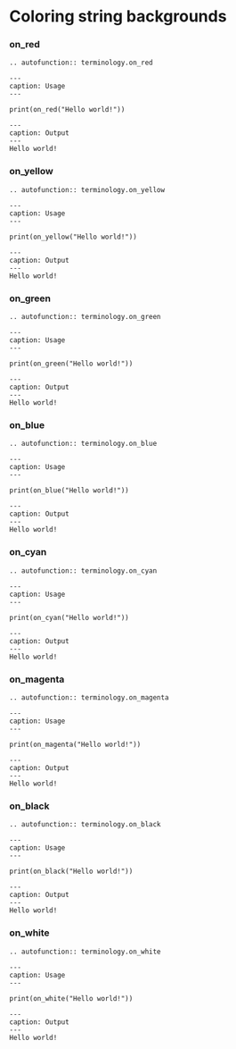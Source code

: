 # Coloring string backgrounds

### on_red
```{eval-rst}
.. autofunction:: terminology.on_red
```
```{code-block} python
---
caption: Usage
---

print(on_red("Hello world!"))
```

```{code-block} on-red
---
caption: Output
---
Hello world!
```


### on_yellow
```{eval-rst}
.. autofunction:: terminology.on_yellow
```

```{code-block} python
---
caption: Usage
---

print(on_yellow("Hello world!"))
```

```{code-block} on-yellow
---
caption: Output
---
Hello world!
```


### on_green
```{eval-rst}
.. autofunction:: terminology.on_green
```
```{code-block} python
---
caption: Usage
---

print(on_green("Hello world!"))
```

```{code-block} on-green
---
caption: Output
---
Hello world!
```


### on_blue
```{eval-rst}
.. autofunction:: terminology.on_blue
```
```{code-block} python
---
caption: Usage
---

print(on_blue("Hello world!"))
```

```{code-block} on-blue
---
caption: Output
---
Hello world!
```


### on_cyan
```{eval-rst}
.. autofunction:: terminology.on_cyan
```
```{code-block} python
---
caption: Usage
---

print(on_cyan("Hello world!"))
```

```{code-block} on-cyan
---
caption: Output
---
Hello world!
```


### on_magenta
```{eval-rst}
.. autofunction:: terminology.on_magenta
```
```{code-block} python
---
caption: Usage
---

print(on_magenta("Hello world!"))
```

```{code-block} on-magenta
---
caption: Output
---
Hello world!
```


### on_black
```{eval-rst}
.. autofunction:: terminology.on_black
```
```{code-block} python
---
caption: Usage
---

print(on_black("Hello world!"))
```

```{code-block} on-black
---
caption: Output
---
Hello world!
```


### on_white
```{eval-rst}
.. autofunction:: terminology.on_white
```
```{code-block} python
---
caption: Usage
---

print(on_white("Hello world!"))
```

```{code-block} on-white
---
caption: Output
---
Hello world!
```

